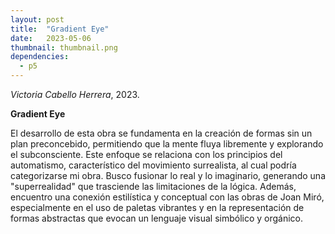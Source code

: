 ```yaml
---
layout: post
title:  "Gradient Eye"
date:   2023-05-06
thumbnail: thumbnail.png
dependencies:
  - p5
---
```




<div id="simple-sketch-holder">
    <script type="text/javascript" src="gradient_eye.js"></script>
</div>

_Victoria Cabello Herrera_, 2023.

**Gradient Eye**

El desarrollo de esta obra se fundamenta en la creación de formas sin un plan preconcebido, permitiendo que la mente fluya libremente y explorando el subconsciente. Este enfoque se relaciona con los principios del automatismo, característico del movimiento surrealista, al cual podría categorizarse mi obra. Busco fusionar lo real y lo imaginario, generando una "superrealidad" que trasciende las limitaciones de la lógica. Además, encuentro una conexión estilística y conceptual con las obras de Joan Miró, especialmente en el uso de paletas vibrantes y en la representación de formas abstractas que evocan un lenguaje visual simbólico y orgánico.

